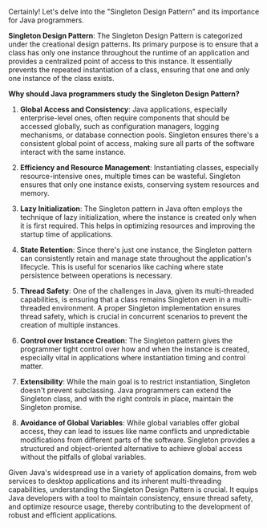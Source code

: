 Certainly! Let's delve into the "Singleton Design Pattern" and its importance for Java programmers.

**Singleton Design Pattern**:
The Singleton Design Pattern is categorized under the creational design patterns. Its primary purpose is to ensure that a class has only one instance throughout the runtime of an application and provides a centralized point of access to this instance. It essentially prevents the repeated instantiation of a class, ensuring that one and only one instance of the class exists.

**Why should Java programmers study the Singleton Design Pattern?**

1. **Global Access and Consistency**: Java applications, especially enterprise-level ones, often require components that should be accessed globally, such as configuration managers, logging mechanisms, or database connection pools. Singleton ensures there's a consistent global point of access, making sure all parts of the software interact with the same instance.

2. **Efficiency and Resource Management**: Instantiating classes, especially resource-intensive ones, multiple times can be wasteful. Singleton ensures that only one instance exists, conserving system resources and memory.

3. **Lazy Initialization**: The Singleton pattern in Java often employs the technique of lazy initialization, where the instance is created only when it is first required. This helps in optimizing resources and improving the startup time of applications.

4. **State Retention**: Since there's just one instance, the Singleton pattern can consistently retain and manage state throughout the application's lifecycle. This is useful for scenarios like caching where state persistence between operations is necessary.

5. **Thread Safety**: One of the challenges in Java, given its multi-threaded capabilities, is ensuring that a class remains Singleton even in a multi-threaded environment. A proper Singleton implementation ensures thread safety, which is crucial in concurrent scenarios to prevent the creation of multiple instances.

6. **Control over Instance Creation**: The Singleton pattern gives the programmer tight control over how and when the instance is created, especially vital in applications where instantiation timing and control matter.

7. **Extensibility**: While the main goal is to restrict instantiation, Singleton doesn't prevent subclassing. Java programmers can extend the Singleton class, and with the right controls in place, maintain the Singleton promise.

8. **Avoidance of Global Variables**: While global variables offer global access, they can lead to issues like name conflicts and unpredictable modifications from different parts of the software. Singleton provides a structured and object-oriented alternative to achieve global access without the pitfalls of global variables.

Given Java's widespread use in a variety of application domains, from web services to desktop applications and its inherent multi-threading capabilities, understanding the Singleton Design Pattern is crucial. It equips Java developers with a tool to maintain consistency, ensure thread safety, and optimize resource usage, thereby contributing to the development of robust and efficient applications.
